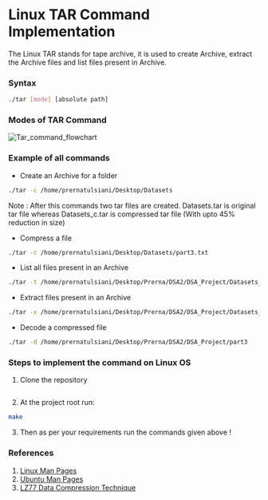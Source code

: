 # Linux TAR Command Implementation
The Linux TAR stands for tape archive, it is used to create Archive, extract the Archive files and list files present in Archive.

### Syntax
```sh 
./tar [mode] [absolute path]
```

### Modes of TAR Command
![Tar_command_flowchart](https://user-images.githubusercontent.com/87142754/173245644-d58cb71d-d826-48e4-9392-ff56e6259d44.png)


### Example of all commands
* Create an Archive for a folder
```sh
./tar -c /home/prernatulsiani/Desktop/Datasets
```
Note : After this commands two tar files are created. Datasets.tar is original tar file whereas Datasets_c.tar is compressed tar file (With upto 45% reduction in size)

* Compress a file
```sh
./tar -c /home/prernatulsiani/Desktop/Datasets/part3.txt
```

* List all files present in an Archive
```sh
./tar -t /home/prernatulsiani/Desktop/Prerna/DSA2/DSA_Project/Datasets_c.tar
```

* Extract files present in an Archive
```sh
./tar -x /home/prernatulsiani/Desktop/Prerna/DSA2/DSA_Project/Datasets_c.tar
```

* Decode a compressed file
```sh
./tar -d /home/prernatulsiani/Desktop/Prerna/DSA2/DSA_Project/part3
```

### Steps to implement the command on Linux OS
1. Clone the repository
```sh
```
2. At the project root run:
```sh
make
```
3. Then as per your requirements run the commands given above !

### References 
1. [Linux Man Pages](https://man7.org/linux/man-pages/man1/tar.1.html)
2. [Ubuntu Man Pages](http://manpages.ubuntu.com/manpages/bionic/man5/tar.5.html)
3. [LZ77 Data Compression Technique](https://towardsdatascience.com/how-data-compression-works-exploring-lz77-3a2c2e06c097)


